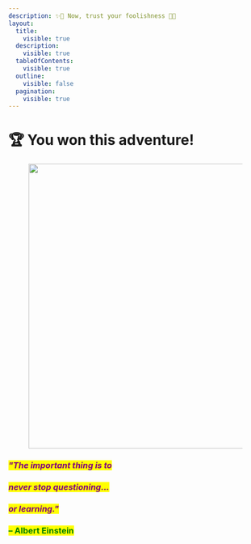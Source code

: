 ```yaml
---
description: ✨🌹 Now, trust your foolishness 🌹✨
layout:
  title:
    visible: true
  description:
    visible: true
  tableOfContents:
    visible: true
  outline:
    visible: false
  pagination:
    visible: true
---
```


# 🏆 You won this adventure!

<figure><img src="../../../../../../.gitbook/assets/pexels-btgl-♡-18555696.jpg" alt="" width="563"><figcaption></figcaption></figure>

### _<mark style="color:purple;">"The important thing is to</mark>_&#x20;

### _<mark style="color:purple;">never stop questioning...</mark>_&#x20;

### _<mark style="color:purple;">or learning."</mark>_

### <mark style="color:green;">– Albert Einstein</mark>
